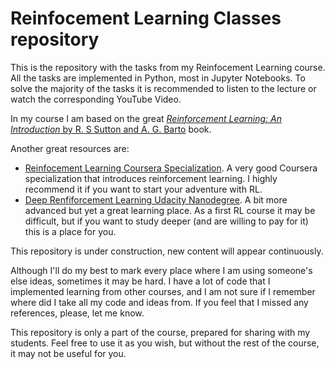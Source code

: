 # Reinfocement Learning Classes repository
This is the repository with the tasks from my Reinfocement Learning course. All the tasks are implemented in Python, most in Jupyter Notebooks. To solve the majority of the tasks it is recommended to listen to the lecture or watch the corresponding YouTube Video.

In my course I am based on the great [*Reinforcement Learning: An Introduction* by R. S Sutton and A. G. Barto]( http://incompleteideas.net/book/the-book.html) book.

Another great resources are:
- [Reinfocement Learning Coursera Specialization](https://www.coursera.org/specializations/reinforcement-learning). A very good Coursera specialization that introduces reinforcement learning. I highly recommend it if you want to start your adventure with RL.
- [Deep Renfiforcement Learning Udacity Nanodegree](https://www.udacity.com/course/deep-reinforcement-learning-nanodegree--nd893). A bit more advanced but yet a great learning place. As a first RL course it may be difficult, but if you want to study deeper (and are willing to pay for it) this is a place for you.

This repository is under construction, new content will appear continuously. 

Although I'll do my best to mark every place where I am using someone's else ideas, sometimes it may be hard. I have a lot of code that I implemented learning from other courses, and I am not sure if I remember where did I take all my code and ideas from. If you feel that I missed any references, please, let me know.

This repository is only a part of the course, prepared for sharing with my students. Feel free to use it as you wish, but without the rest of the course, it may not be useful for you.